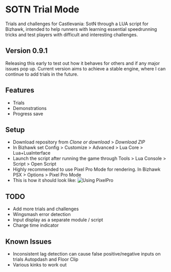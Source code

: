 # SOTN Trial Mode
Trials and challenges for Castlevania: SotN through a LUA script for Bizhawk, intended to help runners with learning essential speedrunning tricks and test players with difficult and interesting challenges.
## Version 0.9.1
Releasing this early to test out how it behaves for others and if any major issues pop up. Current version aims to achieve a stable engine, where I can continue to add trials in the future.

## Features
* Trials
* Demonstrations
* Progress save

## Setup
* Download repository from *Clone or download* > *Download ZIP*
* In Bizhawk set Config > Customize > Advanced > Lua Core > Lua+LuaInterface
* Launch the script after running the game through Tools > Lua Console > Script > Open Script
* Highly recommended to use Pixel Pro Mode for rendering. In Bizhawk PSX > Options > Pixel Pro Mode
* This is how it should look like:
![Using PixelPro](https://i.imgur.com/nbSWYtf.png)

## TODO
* Add more trials and challenges
* Wingsmash error detection
* Input display as a separate module / script
* Charge time indicator

## Known Issues
* Inconsistent lag detection can cause false positive/negative inputs on trials Autopdash and Floor Clip
* Various kinks to work out